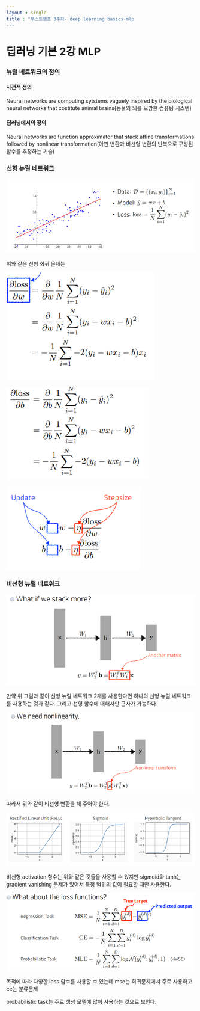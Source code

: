 ```yaml
---
layout : single
title : "부스트캠프 3주차- deep learning basics-mlp
---
```




# 딥러닝 기본 2강 MLP



### 뉴럴 네트워크의 정의

#### 사전적 정의

Neural networks are computing sytstems vaguely inspired by the biological neural networks that costitute animal brains(동물의 뇌를 모방한 컴퓨팅 시스템)

#### 딥러닝에서의 정의

Neural networks are function approximator that stack affine transformations followed by nonlinear transformation(아핀 변환과 비선형 변환의 반복으로 구성된 함수를 추정하는 기술)



### 선형 뉴럴 네트워크

![image-20220207175744872](../_images/2022-02-07-DLB/image-20220207175744872.png)

위와 같은 선형 회귀 문제는

![image-20220207175807517](../_images/2022-02-07-DLB/image-20220207175807517.png)

![image-20220207175824153](../_images/2022-02-07-DLB/image-20220207175824153.png)

![image-20220207175836993](../_images/2022-02-07-DLB/image-20220207175836993.png)

### 비선형 뉴럴 네트워크

![image-20220207175935166](../_images/2022-02-07-DLB/image-20220207175935166.png)

만약 위 그림과 같이 선형 뉴럴 네트워크 2개를 사용한다면 하나의 선형 뉴럴 네트워크를 사용하는 것과 같다. 그리고 선형 함수에 대해서만 근사가 가능하다.

![image-20220207180041566](../_images/2022-02-07-DLB/image-20220207180041566.png)

따라서 위와 같이 비선형 변환을 해 주어야 한다.

![image-20220207180146647](../_images/2022-02-07-DLB/image-20220207180146647.png)

비선형 activation 함수는 위와 같은 것들을 사용할 수 있지만 sigmoid와 tanh는 gradient vanishing 문제가 있어서 특정 범위의 값이 필요할 때만 사용한다.

![image-20220207180910336](../_images/2022-02-07-DLB/image-20220207180910336.png)

목적에 따라 다양한 loss 함수를 사용할 수 있는데 mse는 회귀문제에서 주로 사용하고 ce는 분류문제

probabilistic task는 주로 생성 모델에 많이 사용하는 것으로 보인다.